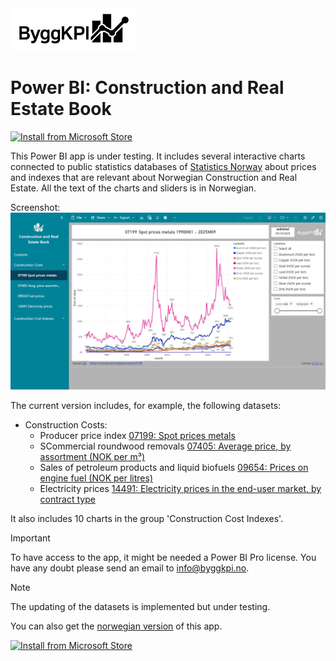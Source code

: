 <img src="Documents/Logo Black.jpg" alt="ByggKPI Logo" style="width: 200px" />  

# Power BI: Construction and Real Estate Book

[![Install from Microsoft Store][badge]][store]

[badge]: https://img.shields.io/badge/Install_from-Microsoft_Store-blue?style=for-the-badge&logot&logoColor=white
[store]: https://marketplace.microsoft.com/en-us/product/power-bi/byggkpi1713816406537.a0001b_construction_and_real_estate_book?tab=Overview

This Power BI app is under testing. It includes several interactive charts connected to public statistics databases of [Statistics Norway](https://www.ssb.no) about prices and indexes that are relevant about Norwegian Construction and Real Estate. All the text of the charts and sliders is in Norwegian.

Screenshot:
<img src="Documents/Construction_and_Real_Estate_Book.png" alt="Bygge- og eiendomsbok" style="width: 1000px" />

The current version includes, for example, the following datasets:

- Construction Costs:
    * Producer price index [07199: Spot prices metals](https://www.ssb.no/en/statbank/table/07199)
    * SCommercial roundwood removals [07405: Average price, by assortment (NOK per m³)](https://www.ssb.no/en/statbank/table/07405)
    * Sales of petroleum products and liquid biofuels [09654: Prices on engine fuel (NOK per litres)](https://www.ssb.no/en/statbank/table/09654)
    * Electricity prices [14491: Electricity prices in the end-user market, by contract type](https://www.ssb.no/en/statbank/table/09364)



It also includes 10 charts  in the group 'Construction Cost Indexes'.


> [!IMPORTANT]
> To have access to the app, it might be needed a Power BI Pro license.
> You have any doubt please send an email to [info@byggkpi.no](mailto:info@byggkpi.no?subject=[Power%20BI]%20Access%20Bygge-%20og%20eiendom%20app).


> [!NOTE]
> The updating of the datasets is implemented but under testing.
>
> You can also get the [norwegian version](https://github.com/Bygg-KPI-AI/Power-BI-Bygge-og-eiendomsbok) of this app.

[![Install from Microsoft Store](https://img.shields.io/badge/Install_from-Microsoft_Store-blue?style=for-the-badge&logoColor=Store-blue)](https://marketplace.microsoft.com/en-us/product/power-bi/byggkpi1713816406537.a0001b_construction_and_real_estate_book?tab=Overview)
